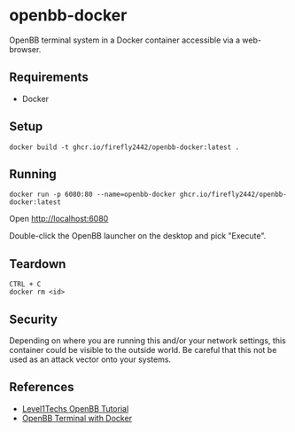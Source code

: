 # openbb-docker

OpenBB terminal system in a Docker container accessible via a web-browser.

## Requirements

* Docker

## Setup

```shell
docker build -t ghcr.io/firefly2442/openbb-docker:latest .
```

## Running

```shell
docker run -p 6080:80 --name=openbb-docker ghcr.io/firefly2442/openbb-docker:latest
```

Open [http://localhost:6080](http://localhost:6080)

Double-click the OpenBB launcher on the desktop and pick "Execute".

## Teardown

```shell
CTRL + C
docker rm <id>
```

## Security

Depending on where you are running this and/or your network settings, this container
could be visible to the outside world.  Be careful that this not be used as
an attack vector onto your systems.

## References

* [Level1Techs OpenBB Tutorial](https://www.youtube.com/watch?v=OYSSM2s_oq4)
* [OpenBB Terminal with Docker](https://github.com/OpenBB-finance/OpenBBTerminal/blob/main/openbb_terminal/DOCKER_README.md)
